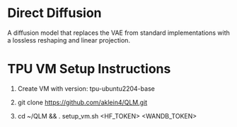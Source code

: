 # Direct Diffusion

A diffusion model that replaces the VAE from standard implementations with a lossless reshaping and linear projection.


# TPU VM Setup Instructions

1. Create VM with version: tpu-ubuntu2204-base

2. git clone https://github.com/aklein4/QLM.git

3. cd ~/QLM && . setup_vm.sh <HF_TOKEN> <WANDB_TOKEN>

